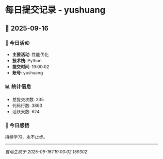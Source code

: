 # 每日提交记录 - yushuang

## 📅 2025-09-16

### 🎯 今日活动
- **主要活动**: 性能优化
- **技术栈**: Python
- **提交时间**: 19:00:02
- **账号**: yushuang

### 📊 统计信息
- 总提交次数: 235
- 代码行数: 3863
- 活跃天数: 624

### 💭 今日感悟
持续学习，永不止步。

---
*自动生成于 2025-09-16T19:00:02.159302*
